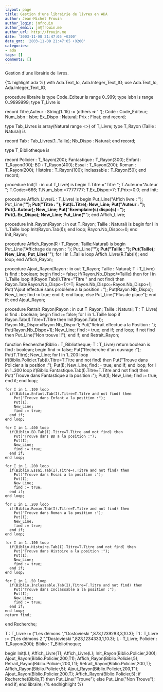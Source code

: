 ```yaml
---
layout: page
title: Gestion d'une librairie de livres en ADA
author: Jean-Michel Frouin
author_login: jmfrouin
author_email: jm@frouin.me
author_url: http://frouin.me
date: '2003-11-08 21:47:05 +0200'
date_gmt: '2003-11-08 21:47:05 +0200'
categories:
- ada
tags: []
comments: []
---
```

<p>Gestion d'une librairie de livres.</p>

<!--more-->
{% highlight ada %}
with Ada.Text_Io, Ada.Integer_Text_IO;
use Ada.Text_Io, Ada.Integer_Text_IO;

procedure libraire is
  type Code_Editeur is range 0..999;
  type Isbn is range 0..9999999;
  type T_Livre is 

  record
    Titre,Auteur : String(1..15) := (others => ' ');
    Code : Code_Editeur;
    Num_Isbn : Isbn;
    Ex_Dispo : Natural;
    Prix : Float;
  end record;

  type Tab_Livres is array(Natural range <>) of T_Livre;
  type T_Rayon (Taille : Natural) is

  record
    Tab : Tab_Livres(1..Taille);
    Nb_Dispo : Natural;
  end record;

  type T_Bibliotheque  is

  record
    Policier : T_Rayon(200);
    Fantastique : T_Rayon(300);
    Enfant : T_Rayon(100);
    BD : T_Rayon(400);
    Essai : T_Rayon(200);
    Roman : T_Rayon(200);
    Histoire : T_Rayon(100);
    Inclassable : T_Rayon(50);
  end record;

  procedure Init(T : in out T_Livre) is
  begin
    T.Titre:="Titre          ";
    T.Auteur:="Auteur         ";
    T.Code:=666;
    T.Num_Isbn:=7777777;
    T.Ex_Dispo:=7;
    T.Prix:=0.0;
  end Init;

  procedure Affich_Livre(L : T_Livre) is
  begin 
    Put_Line("Affich livre : ");
    Put_Line("__________________________");
    Put("Titre : ");
    Put(L.Titre);
    New_Line;
    Put("Auteur : ");
    Put(L.Auteur);
    New_Line;
    Put("Exemplaire(s) dispo(s) : ");
    Put(L.Ex_Dispo);
    New_Line;
    Put_Line("__________________________");
  end Affich_Livre;

  procedure Init_Rayon(Rayon : in out T_Rayon; Taille : Natural) is 
  begin
    for I in 1..Taille loop
      Init(Rayon.Tab(I));
    end loop;
    Rayon.Nb_Dispo:=0;
  end Init_Rayon;

  procedure Affich_Rayon(R : T_Rayon; Taille:Natural) is
  begin 
    Put_Line("Affichage du rayon : ");
    Put_Line("__________________________");
    Put("Taille : ");
    Put(Taille);
    New_Line;
    Put_Line("__________________________");
    for I in 1..Taille loop
      Affich_Livre(R.Tab(I));
    end loop;
  end Affich_Rayon;

  procedure Ajout_Rayon(Rayon : in out T_Rayon; Taille : Natural; T : T_Livre) is
  find : boolean;
  begin
    find := false;
    if(Rayon.Nb_Dispo/=Taille) then
      for I in 1..Taille loop
        if(Rayon.Tab(I).Titre="Titre          " and not find) then
          Rayon.Tab(Rayon.Nb_Dispo+1):=T;
          Rayon.Nb_Dispo:=Rayon.Nb_Dispo+1;
          Put("Ajout effectué sans problème a la position : ");
          Put(Rayon.Nb_Dispo);
          New_Line;
          find := true;
        end if;
      end loop;
    else
      Put_Line("Plus de place");
    end if;
  end Ajout_Rayon;

  procedure Retrait_Rayon(Rayon : in out T_Rayon; Taille : Natural; T : T_Livre) is
  find : boolean;
  begin
    find := false;
    for I in 1..Taille loop
      if Rayon.Tab(I).Titre=T.Titre then
        Init(Rayon.Tab(I));
        Rayon.Nb_Dispo:=Rayon.Nb_Dispo-1;
        Put("Retrait effectue a la Position : ");
        Put(Rayon.Nb_Dispo+1);
        New_Line;
        find := true;
      end if;
    end loop;
    if not find then
      Put_Line("Non trouve !!");
    end if;
  end Retrait_Rayon;

  function Recherche(Biblio : T_Bibliotheque; T : T_Livre) return boolean is
  find : boolean;
  begin
    find := false;
    Put("Recherche d'un ouvrage :");
    Put(T.Titre);
    New_Line;
    for I in 1..200 loop
      if(Biblio.Policier.Tab(I).Titre=T.Titre and not find) then
        Put("Trouve dans Policier a la position :");
        Put(I);
        New_Line;
        find := true;
      end if;
    end loop;
    for I in 1..300 loop
      if(Biblio.Fantastique.Tab(I).Titre=T.Titre and not find) then
        Put("Trouve dans Fantastique a la position :");
        Put(I);
        New_Line;
        find := true;
      end if;
    end loop;

    for I in 1..100 loop
      if(Biblio.Enfant.Tab(I).Titre=T.Titre and not find) then
        Put("Trouve dans Enfant a la position :");
        Put(I);
        New_Line;
        find := true;
      end if;
    end loop;

    for I in 1..400 loop
      if(Biblio.BD.Tab(I).Titre=T.Titre and not find) then
        Put("Trouve dans BD a la position :");
        Put(I);
        New_Line;
        find := true;
      end if;
    end loop;

    for I in 1..200 loop
      if(Biblio.Essai.Tab(I).Titre=T.Titre and not find) then
        Put("Trouve dans Essai a la position :");
        Put(I);
        New_Line;
        find := true;
      end if;
    end loop;

    for I in 1..200 loop
      if(Biblio.Roman.Tab(I).Titre=T.Titre and not find) then
        Put("Trouve dans Roman a la position :");
        Put(I);
        New_Line;
        find := true;
      end if;
    end loop;

    for I in 1..100 loop
      if(Biblio.Histoire.Tab(I).Titre=T.Titre and not find) then
        Put("Trouve dans Histoire a la position :");
        Put(I);
        New_Line;
        find := true;
      end if;
    end loop;

    for I in 1..50 loop
      if(Biblio.Inclassable.Tab(I).Titre=T.Titre and not find) then
        Put("Trouve dans Inclassable a la position :");
        Put(I);
        New_Line;
        find := true;
      end if;
    end loop;
    return find;
  end Recherche;

  T : T_Livre := ("Les démons     ","Dostovieski    ",873,1239283,3,10.3);
  T1 : T_Livre := ("Les démons 2   ","Dostovieski    ",823,1234333,1,10.3);
  L : T_Livre;
  Policier : T_Rayon(200);
  Biblio : T_Bibliotheque;

begin
  Init(L);
  Affich_Livre(T);
  Affich_Livre(L);
  Init_Rayon(Biblio.Policier,200);
  Ajout_Rayon(Biblio.Policier,200,T1);
  Affich_Rayon(Biblio.Policier,5);
  Retrait_Rayon(Biblio.Policier,200,T1);
  Retrait_Rayon(Biblio.Policier,200,T);
  Affich_Rayon(Biblio.Policier,5);
  Ajout_Rayon(Biblio.Policier,200,T1);
  Ajout_Rayon(Biblio.Policier,200,T);
  Affich_Rayon(Biblio.Policier,5);
  if Recherche(Biblio,T) then
    Put_Line("Trouve");
  else
    Put_Line("Non Trouve");
  end if;
end libraire;
{% endhighlight %}
<!-- Matomo -->
<script type="text/javascript">
  var _paq = window._paq || [];
  /* tracker methods like "setCustomDimension" should be called before "trackPageView" */
  _paq.push(['trackPageView']);
  _paq.push(['enableLinkTracking']);
  (function() {
    var u="//stats.frouin.me/";
    _paq.push(['setTrackerUrl', u+'matomo.php']);
    _paq.push(['setSiteId', '1']);
    var d=document, g=d.createElement('script'), s=d.getElementsByTagName('script')[0];
    g.type='text/javascript'; g.async=true; g.defer=true; g.src=u+'matomo.js'; s.parentNode.insertBefore(g,s);
  })();
</script>
<!-- End Matomo Code -->
